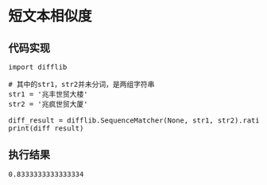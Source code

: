 # 短文本相似度

## 代码实现

<pre>
import difflib

# 其中的str1，str2并未分词，是两组字符串
str1 = '兆丰世贸大楼'
str2 = '兆疯世贸大厦'

diff_result = difflib.SequenceMatcher(None, str1, str2).ratio()
print(diff_result)
</pre>

## 执行结果

<pre>
0.8333333333333334
</pre>
